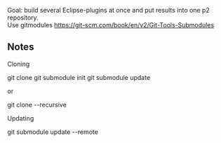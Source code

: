 
Goal:
build several Eclipse-plugins at once
and put results into one p2 repository.  
Use gitmodules https://git-scm.com/book/en/v2/Git-Tools-Submodules

## Notes

Cloning

git clone
git submodule init
git submodule update

or 

git clone --recursive

Updating

git submodule update --remote
